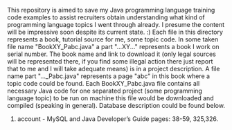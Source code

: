 This repository is aimed to save my Java programming language training code examples to assist recruiters obtain understanding what kind of programming language topics I went through already. I presume the content will be impressive soon despite its current state. :) Each file in this directory represents a book, tutorial source for me, some topic code. In some taken file name "BookXY_Pabc.java" a part "...XY..." represents a book I work on serial number. The book name and link to download it (only legal sources will be represented there, if you find some illegal action there just report that to me and I will take adequate means) is in a project description. A file name part "..._Pabc.java" represents a page "abc" in this book where a topic code could be found. Each BookXY_Pabc.java file contains all necessary Java code for one separated project (some programming language topic) to be run on machine this file would be downloaded and compiled (speaking in general). Database description could be found below.
1) account - MySQL and Java Developer’s Guide pages: 38-59, 325,326. 
